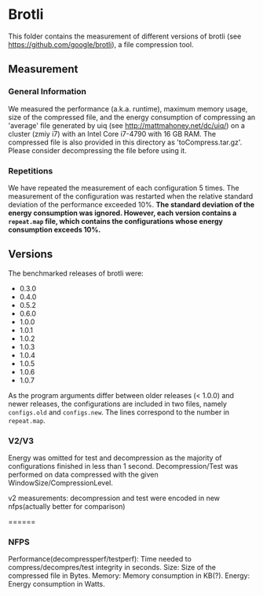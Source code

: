 # Brotli
This folder contains the measurement of different versions of brotli (see https://github.com/google/brotli), a file compression tool.

## Measurement

### General Information

We measured the performance (a.k.a. runtime), maximum memory usage, size of the compressed file, and the energy consumption of compressing an 'average' file generated by uiq (see http://mattmahoney.net/dc/uiq/) on a cluster (zmiy i7) with an Intel Core i7-4790 with 16 GB RAM.
The compressed file is also provided in this directory as 'toCompress.tar.gz'. Please consider decompressing the file before using it.

### Repetitions

We have repeated the measurement of each configuration 5 times.
The measurement of the configuration was restarted when the relative standard deviation of the performance exceeded 10%. **The standard deviation of the energy consumption was ignored. However, each version contains a ```repeat.map``` file, which contains the configurations whose energy consumption exceeds 10%.**

## Versions 
The benchmarked releases of brotli were:
  * 0.3.0
  * 0.4.0
  * 0.5.2
  * 0.6.0
  * 1.0.0
  * 1.0.1
  * 1.0.2
  * 1.0.3
  * 1.0.4
  * 1.0.5
  * 1.0.6
  * 1.0.7

As the program arguments differ between older releases (< 1.0.0) and newer releases, the configurations are included in two files, namely ```configs.old``` and ```configs.new```.
The lines correspond to the number in ```repeat.map```.

### V2/V3

Energy was omitted for test and decompression as the majority of configurations finished in less than 1 second.
Decompression/Test was performed on data compressed with the given WindowSize/CompressionLevel.

v2 measurements: decompression and test were encoded in new nfps(actually better for comparison)

======
### NFPS

Performance(decompressperf/testperf): Time needed to compress/decompres/test integrity in seconds.
Size: Size of the compressed file in Bytes.
Memory: Memory consumption in KB(?).
Energy: Energy consumption in Watts.